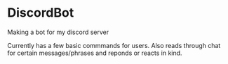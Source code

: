 # DiscordBot
Making a bot for my discord server

Currently has a few basic commmands for users. Also reads through chat for certain messages/phrases and reponds or reacts in kind.
